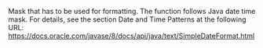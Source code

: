 Mask that has to be used for formatting. The function follows Java date time mask. For details, see the section Date and Time Patterns at the following URL: https://docs.oracle.com/javase/8/docs/api/java/text/SimpleDateFormat.html
